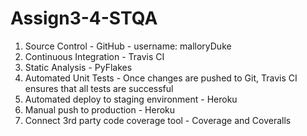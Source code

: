 # Assign3-4-STQA
1. Source Control - GitHub - username: malloryDuke
2. Continuous Integration - Travis CI
3. Static Analysis - PyFlakes
4. Automated Unit Tests - Once changes are pushed to Git, Travis CI ensures that all tests are successful
5. Automated deploy to staging environment - Heroku
6. Manual push to production - Heroku
7. Connect 3rd party code coverage tool - Coverage and Coveralls
